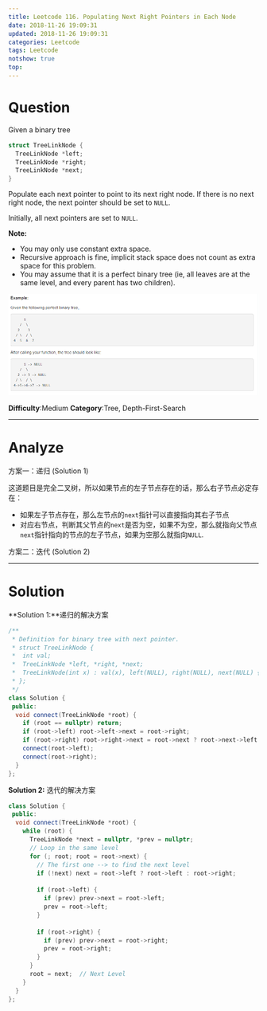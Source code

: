 ```yaml
---
title: Leetcode 116. Populating Next Right Pointers in Each Node
date: 2018-11-26 19:09:31
updated: 2018-11-26 19:09:31
categories: Leetcode
tags: Leetcode
notshow: true
top:
---
```


# Question

Given a binary tree

```cpp
struct TreeLinkNode {
  TreeLinkNode *left;
  TreeLinkNode *right;
  TreeLinkNode *next;
}
```

Populate each next pointer to point to its next right node. If there is no next right node, the next pointer should be set to  `NULL`.

Initially, all next pointers are set to  `NULL`.

**Note:**

- You may only use constant extra space.
- Recursive approach is fine, implicit stack space does not count as extra space for this problem.
- You may assume that it is a perfect binary tree (ie, all leaves are at the same level, and every parent has two children).

![](/images/in-post/2018-11-26-Leetcode-116-Populating-Next-Right-Pointers-In-Each-Node/2018-11-26-20-24-54.png)

**Difficulty**:Medium
**Category**:Tree, Depth-First-Search

<!-- more -->

------------

# Analyze

方案一：递归 (Solution 1)

这道题目是完全二叉树，所以如果节点的左子节点存在的话，那么右子节点必定存在：

- 如果左子节点存在，那么左节点的`next`指针可以直接指向其右子节点
- 对应右节点，判断其父节点的`next`是否为空，如果不为空，那么就指向父节点`next`指针指向的节点的左子节点，如果为空那么就指向`NULL`.

方案二：迭代 (Solution 2)

------------

# Solution

**Solution 1:**递归的解决方案

```cpp
/**
 * Definition for binary tree with next pointer.
 * struct TreeLinkNode {
 *  int val;
 *  TreeLinkNode *left, *right, *next;
 *  TreeLinkNode(int x) : val(x), left(NULL), right(NULL), next(NULL) {}
 * };
 */
class Solution {
 public:
  void connect(TreeLinkNode *root) {
    if (root == nullptr) return;
    if (root->left) root->left->next = root->right;
    if (root->right) root->right->next = root->next ? root->next->left : NULL;
    connect(root->left);
    connect(root->right);
  }
};
```

**Solution 2:** 迭代的解决方案

```cpp
class Solution {
 public:
  void connect(TreeLinkNode *root) {
    while (root) {
      TreeLinkNode *next = nullptr, *prev = nullptr;
      // Loop in the same level
      for (; root; root = root->next) {
        // The first one --> to find the next level
        if (!next) next = root->left ? root->left : root->right;

        if (root->left) {
          if (prev) prev->next = root->left;
          prev = root->left;
        }

        if (root->right) {
          if (prev) prev->next = root->right;
          prev = root->right;
        }
      }
      root = next;  // Next Level
    }
  }
};
```